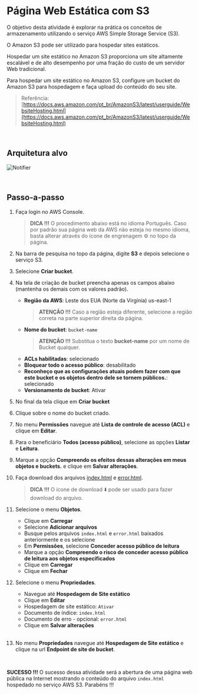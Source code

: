 # Página Web Estática com S3

O objetivo desta atividade é explorar na prática os conceitos de armazenamento utilizando o serviço AWS Simple Storage Service (S3). 

O Amazon S3 pode ser utilizado para hospedar sites estáticos.

Hospedar um site estático no Amazon S3 proporciona um site altamente escalável e de alto desempenho por uma fração do custo de um servidor Web tradicional.

Para hospedar um site estático no Amazon S3, configure um bucket do Amazon S3 para hospedagem e faça upload do conteúdo do seu site.

> Referência: [https://docs.aws.amazon.com/pt_br/AmazonS3/latest/userguide/WebsiteHosting.html](https://docs.aws.amazon.com/pt_br/AmazonS3/latest/userguide/WebsiteHosting.html)

<br>

## Arquitetura alvo

![Notifier](images/target_architecture.png)

<br>

## Passo-a-passo

1. Faça login no AWS Console.

   > **DICA !!!** O procedimento abaixo está no idioma Português. Caso por padrão sua página web da AWS não esteja no mesmo idioma, basta alterar através do ícone de engrenagem ⚙️ no topo da página.

2. Na barra de pesquisa no topo da página, digite **S3** e depois selecione o serviço S3.

3. Selecione **Criar bucket**.

4. Na tela de criação de bucket preencha apenas os campos abaixo (mantenha os demais com os valores padrão).

   - **Região da AWS**: Leste dos EUA (Norte da Virgínia) us-east-1
      > **ATENÇÃO !!!** Caso a região esteja diferente, selecione a região correta na parte superior direita da página. 
   - **Nome do bucket**: `bucket-name`
      > **ATENÇÃO !!!** Substitua o texto **bucket-name** por um nome de Bucket qualquer. 
   - **ACLs habilitadas**: selecionado
   - **Bloquear todo o acesso público**: desabilitado
   - **Reconheço que as configurações atuais podem fazer com que este bucket e os objetos dentro dele se tornem públicos.**: selecionado
   - **Versionamento de bucket**: Ativar

5. No final da tela clique em  **Criar bucket**

6. Clique sobre o nome do bucket criado.

7. No menu **Permissões** navegue até **Lista de controle de acesso (ACL)** e clique em **Editar**.

8. Para o beneficiário **Todos (acesso público)**, selecione as opções **Listar** e **Leitura**.

9. Marque a opção **Compreendo os efeitos dessas alterações em meus objetos e buckets.** e clique em **Salvar alterações**. 

10. Faça download dos arquivos [index.html](https://github.com/kledsonhugo/aws-s3/blob/main/app/index.html) e [error.html](https://github.com/kledsonhugo/aws-s3/blob/main/app/error.html).
    > **DICA !!!** O ícone de download ⬇️ pode ser usado para fazer download do arquivo.
 
11. Selecione o menu **Objetos**.

    - Clique em **Carregar**
    - Selecione **Adicionar arquivos**
    - Busque pelos arquivos `index.html` e `error.html` baixados anteriormente e os selecione
    - Em **Permissões**, selecione **Conceder acesso público de leitura**
    - Marque a opção **Compreendo o risco de conceder acesso público de leitura aos objetos especificados**
    - Clique em **Carregar**
    - Clique em **Fechar**

12. Selecione o menu **Propriedades**.

    - Navegue até **Hospedagem de Site estático**
    - Clique em **Editar**
    - Hospedagem de site estático: `Ativar`
    - Documento de índice: `index.html`
    - Documento de erro - opcional: `error.html`
    - Clique em **Salvar alterações**<br><br>

14. No menu **Propriedades** navegue até **Hospedagem de Site estático** e clique na url **Endpoint de site de bucket**.

<br>

**SUCESSO !!!** O sucesso dessa atividade será a abertura de uma página web pública na Internet mostrando o conteúdo do arquivo `index.html` hospedado no serviço AWS S3. Parabéns !!!
